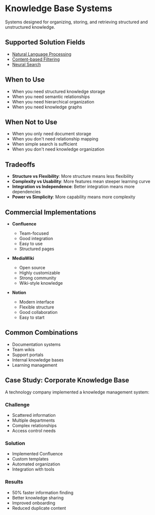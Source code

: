 # Knowledge Base Systems

Systems designed for organizing, storing, and retrieving structured and unstructured knowledge.

## Supported Solution Fields

- [Natural Language Processing](../solutions/natural-language-processing)
- [Content-based Filtering](../solutions/content-based-filtering)
- [Neural Search](../solutions/neural-search)

## When to Use

- When you need structured knowledge storage
- When you need semantic relationships
- When you need hierarchical organization
- When you need knowledge graphs

## When Not to Use

- When you only need document storage
- When you don't need relationship mapping
- When simple search is sufficient
- When you don't need knowledge organization

## Tradeoffs

- **Structure vs Flexibility**: More structure means less flexibility
- **Complexity vs Usability**: More features mean steeper learning curve
- **Integration vs Independence**: Better integration means more dependencies
- **Power vs Simplicity**: More capability means more complexity

## Commercial Implementations

- **Confluence**
  - Team-focused
  - Good integration
  - Easy to use
  - Structured pages

- **MediaWiki**
  - Open source
  - Highly customizable
  - Strong community
  - Wiki-style knowledge

- **Notion**
  - Modern interface
  - Flexible structure
  - Good collaboration
  - Easy to start

## Common Combinations

- Documentation systems
- Team wikis
- Support portals
- Internal knowledge bases
- Learning management

## Case Study: Corporate Knowledge Base

A technology company implemented a knowledge management system:

### Challenge
- Scattered information
- Multiple departments
- Complex relationships
- Access control needs

### Solution
- Implemented Confluence
- Custom templates
- Automated organization
- Integration with tools

### Results
- 50% faster information finding
- Better knowledge sharing
- Improved onboarding
- Reduced duplicate content 